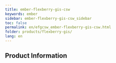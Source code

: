 ```yaml
---
title: ember-flexberry-gis-csw
keywords: ember
sidebar: ember-flexberry-gis-csw_sidebar
toc: false
permalink: en/efgcsw_ember-flexberry-gis-csw.html
folder: products/flexberry-gis/
lang: en
---
```


## Product Information
